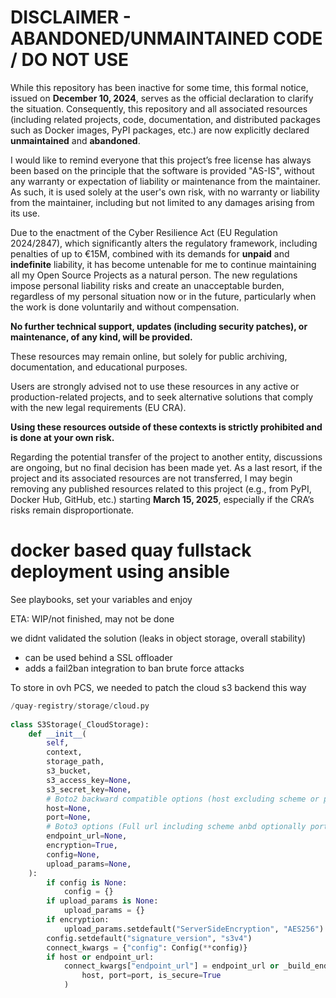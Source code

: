 
DISCLAIMER - ABANDONED/UNMAINTAINED CODE / DO NOT USE
=======================================================
While this repository has been inactive for some time, this formal notice, issued on **December 10, 2024**, serves as the official declaration to clarify the situation. Consequently, this repository and all associated resources (including related projects, code, documentation, and distributed packages such as Docker images, PyPI packages, etc.) are now explicitly declared **unmaintained** and **abandoned**.

I would like to remind everyone that this project’s free license has always been based on the principle that the software is provided "AS-IS", without any warranty or expectation of liability or maintenance from the maintainer.
As such, it is used solely at the user's own risk, with no warranty or liability from the maintainer, including but not limited to any damages arising from its use.

Due to the enactment of the Cyber Resilience Act (EU Regulation 2024/2847), which significantly alters the regulatory framework, including penalties of up to €15M, combined with its demands for **unpaid** and **indefinite** liability, it has become untenable for me to continue maintaining all my Open Source Projects as a natural person.
The new regulations impose personal liability risks and create an unacceptable burden, regardless of my personal situation now or in the future, particularly when the work is done voluntarily and without compensation.

**No further technical support, updates (including security patches), or maintenance, of any kind, will be provided.**

These resources may remain online, but solely for public archiving, documentation, and educational purposes.

Users are strongly advised not to use these resources in any active or production-related projects, and to seek alternative solutions that comply with the new legal requirements (EU CRA).

**Using these resources outside of these contexts is strictly prohibited and is done at your own risk.**

Regarding the potential transfer of the project to another entity, discussions are ongoing, but no final decision has been made yet. As a last resort, if the project and its associated resources are not transferred, I may begin removing any published resources related to this project (e.g., from PyPI, Docker Hub, GitHub, etc.) starting **March 15, 2025**, especially if the CRA’s risks remain disproportionate.


# docker based quay fullstack deployment using ansible
See playbooks, set your variables and enjoy

ETA: WIP/not finished, may not be done

we didnt validated the solution (leaks in object storage, overall stability)


- can be used behind a SSL offloader
- adds a fail2ban integration to ban brute force attacks



To store in ovh PCS, we needed to patch the cloud s3 backend this way
```python
/quay-registry/storage/cloud.py
 
class S3Storage(_CloudStorage):
    def __init__(
        self,
        context,
        storage_path,
        s3_bucket,
        s3_access_key=None,
        s3_secret_key=None,
        # Boto2 backward compatible options (host excluding scheme or port)
        host=None,
        port=None,
        # Boto3 options (Full url including scheme anbd optionally port)
        endpoint_url=None,
        encryption=True,
        config=None,
        upload_params=None,
    ):
        if config is None:
            config = {}
        if upload_params is None:
            upload_params = {}
        if encryption:
            upload_params.setdefault("ServerSideEncryption", "AES256")
        config.setdefault("signature_version", "s3v4")
        connect_kwargs = {"config": Config(**config)}
        if host or endpoint_url:
            connect_kwargs["endpoint_url"] = endpoint_url or _build_endpoint_url(
                host, port=port, is_secure=True
            )                                      
```
